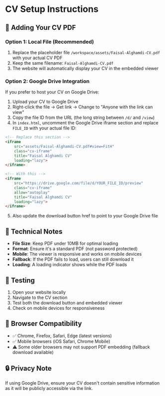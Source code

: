 # CV Setup Instructions

## 📄 Adding Your CV PDF

### Option 1: Local File (Recommended)
1. Replace the placeholder file `/workspace/assets/Faisal-Alghamdi-CV.pdf` with your actual CV PDF
2. Keep the same filename: `Faisal-Alghamdi-CV.pdf`
3. The website will automatically display your CV in the embedded viewer

### Option 2: Google Drive Integration
If you prefer to host your CV on Google Drive:

1. Upload your CV to Google Drive
2. Right-click the file → Get link → Change to "Anyone with the link can view"
3. Copy the file ID from the URL (the long string between `/d/` and `/view`)
4. In `index.html`, uncomment the Google Drive iframe section and replace `FILE_ID` with your actual file ID:

```html
<!-- Replace this section -->
<iframe
    src="assets/Faisal-Alghamdi-CV.pdf#view=FitH"
    class="cv-iframe"
    title="Faisal Alghamdi CV"
    loading="lazy">
</iframe>

<!-- With this -->
<iframe
    src="https://drive.google.com/file/d/YOUR_FILE_ID/preview"
    class="cv-iframe"
    allow="autoplay"
    title="Faisal Alghamdi CV"
    loading="lazy">
</iframe>
```

5. Also update the download button href to point to your Google Drive file

## 🔧 Technical Notes

- **File Size**: Keep PDF under 10MB for optimal loading
- **Format**: Ensure it's a standard PDF (not password protected)
- **Mobile**: The viewer is responsive and works on mobile devices
- **Fallback**: If the PDF fails to load, users can still download it
- **Loading**: A loading indicator shows while the PDF loads

## 🚀 Testing

1. Open your website locally
2. Navigate to the CV section
3. Test both the download button and embedded viewer
4. Check on mobile devices for responsiveness

## 📱 Browser Compatibility

- ✅ Chrome, Firefox, Safari, Edge (latest versions)
- ✅ Mobile browsers (iOS Safari, Chrome Mobile)
- ⚠️ Some older browsers may not support PDF embedding (fallback download available)

## 🔒 Privacy Note

If using Google Drive, ensure your CV doesn't contain sensitive information as it will be publicly accessible via the link.